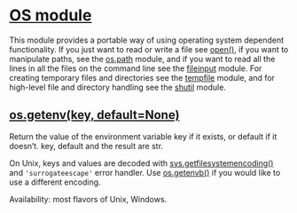 # [OS module](https://docs.python.org/3/library/os.html)

This module provides a portable way of using operating system dependent functionality. If you just want to read or write a file see [open()](https://docs.python.org/3/library/functions.html#open), if you want to manipulate paths, see the [os.path](https://docs.python.org/3/library/os.path.html#module-os.path) module, and if you want to read all the lines in all the files on the command line see the [fileinput](https://docs.python.org/3/library/fileinput.html#module-fileinput) module. For creating temporary files and directories see the [tempfile](https://docs.python.org/3/library/tempfile.html#module-tempfile) module, and for high-level file and directory handling see the [shutil](https://docs.python.org/3/library/shutil.html#module-shutil) module.

## [os.getenv(key, default=None)](https://docs.python.org/3/library/os.html#os.getenv)

Return the value of the environment variable key if it exists, or default if it doesn’t. key, default and the result are str.

On Unix, keys and values are decoded with [sys.getfilesystemencoding()](https://docs.python.org/3/library/sys.html#sys.getfilesystemencoding) and `'surrogateescape'` error handler. Use [os.getenvb()](https://docs.python.org/3/library/os.html#os.getenvb) if you would like to use a different encoding.

Availability: most flavors of Unix, Windows.
